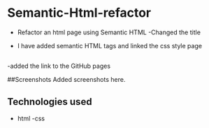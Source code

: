 # Semantic-Html-refactor

- Refactor an html page using Semantic HTML
  -Changed the title

- I have added semantic HTML tags and linked the css style page

##

-added the link to the GitHub pages

##Screenshots
Added screenshots here.

## Technologies used

- html
  -css

